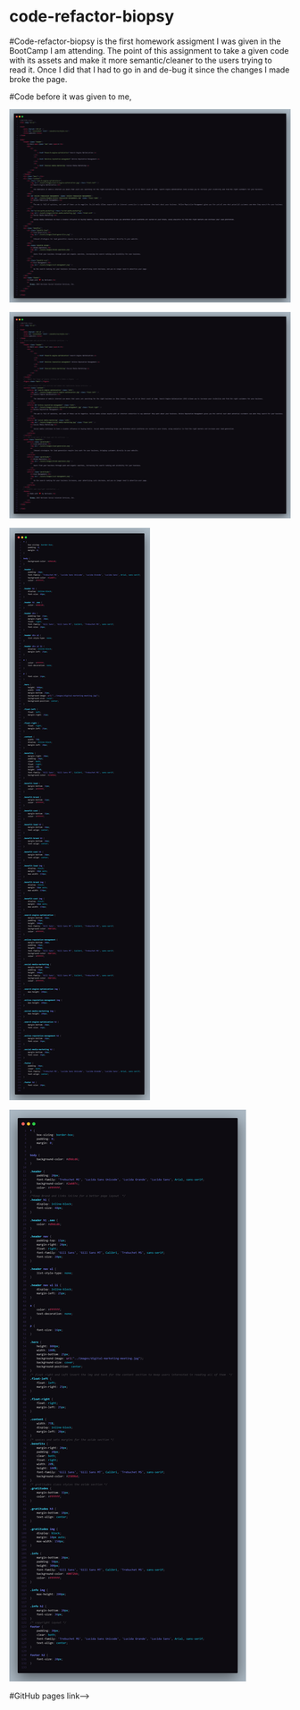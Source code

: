# code-refactor-biopsy

#Code-refactor-biopsy is the first homework assigment I was given in the BootCamp I am attending. The point of this assignment to take a given code with its assets and make it more semantic/cleaner to the users trying to read it. Once I did that I had to go in and de-bug it since the changes I made broke the page. 

#Code before it was given to me,

![This is the HTML code before I re-wrote it.](assets/imagesv2/before-html.png)

![This is the HTML code after I re-wrote it.](assets/imagesv2/after-html.png)

![This is the CSS code before I re-wrote it](assets/imagesv2/before-css.png)

![This is the CSS code after I re-wrote it](assets/imagesv2/after-css.png)

#GitHub pages link-->


